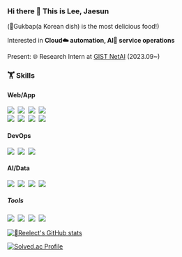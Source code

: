 ### Hi there 👋 This is Lee, Jaesun
(🍲Gukbap(a Korean dish) is the most delicious food!)

Interested in **Cloud☁️ automation, AI🦾 service operations**

Present: 🌐 Research Intern at [GIST NetAI](https://netai.smartx.kr/) (2023.09~)
<div>
  <h3>🏋️ Skills</h3>
  <p>
  <h4>Web/App</h4>
    <img src="https://img.shields.io/badge/FastAPI-009688?style=flat&logo=FastAPI&logoColor=white"/></a>&nbsp
    <img src="https://img.shields.io/badge/Socket.io-010101?style=flat&logo=socketdotio&logoColor=white"/></a>&nbsp
    <img src="https://img.shields.io/badge/Django-092E20?style=flat&logo=django&logoColor=white"/></a>&nbsp
    <img src="https://img.shields.io/badge/Express-000000?style=flat&logo=express&logoColor=white"/></a>&nbsp
  <br />
    <img src="https://img.shields.io/badge/PyQT-41CD52?style=flat&logo=qt&logoColor=white"/></a>&nbsp
    <img src="https://img.shields.io/badge/React-0088CC?style=flat&logo=React&logoColor=white"/></a>&nbsp
    <img src="https://img.shields.io/badge/MariaDB-003545?style=flat&logo=MariaDB&logoColor=white"/></a>&nbsp
    <img src="https://img.shields.io/badge/Elasticsearch-005571?style=flat&logo=elasticsearch&logoColor=white"/></a>&nbsp
  <br />

  <h4>DevOps</h4>
    <img src="https://img.shields.io/badge/AWS-FF9900?style=flat&logo=AmazonAWS&logoColor=white"/></a>&nbsp
    <img src="https://img.shields.io/badge/Docker-2496ED?style=flat&logo=Docker&logoColor=white"/></a>&nbsp
    <img src="https://img.shields.io/badge/Kubernetes-326CE5?style=flat&logo=Kubernetes&logoColor=white"/></a>&nbsp
  <br />
  
  <h4>AI/Data</h4>
    <img src="https://img.shields.io/badge/Keras-D00000?style=flat&logo=keras&logoColor=white"/></a>&nbsp
    <img src="https://img.shields.io/badge/Pytorch-EE4C2C?style=flat&logo=pytorch&logoColor=white"/></a>&nbsp
    <img src="https://img.shields.io/badge/Pandas-150458?style=flat&logo=pandas&logoColor=white"/></a>&nbsp
    <img src="https://img.shields.io/badge/Scikit_learn-F7931E?style=flat&logo=scikitlearn&logoColor=white"/></a>&nbsp
  <h5>Tools</h5>
    <img src="https://img.shields.io/badge/Notion-000000?style=flat&logo=notion&logoColor=white"/></a>&nbsp
    <img src="https://img.shields.io/badge/Slack-4A154B?style=flat&logo=slack&logoColor=white"/></a>&nbsp
    <img src="https://img.shields.io/badge/Figma-5B0BB5?style=flat&logo=Figma&logoColor=white"/></a>&nbsp
    <img src="https://img.shields.io/badge/Git-F05032?style=flat&logo=Git&logoColor=white"/></a>&nbsp 
  </p>
</div>

[![Reelect's GitHub stats](https://github-readme-stats.vercel.app/api?username=Reelect)](https://github.com/anuraghazra/github-readme-stats)

[![Solved.ac Profile](http://mazassumnida.wtf/api/v2/generate_badge?boj=rejaealsun)](https://solved.ac/rejaealsun/)
